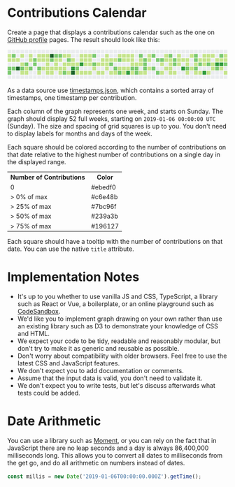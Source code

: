 # Contributions Calendar

Create a page that displays a contributions calendar such as the one on [GitHub profile](https://github.com/LeaVerou) pages. The result should look like this:

![Calendar Heatmap](./calendar-heatmap.png)

As a data source use [timestamps.json](./timestamps.json), which contains a sorted array of timestamps, one timestamp per contribution.

Each column of the graph represents one week, and starts on Sunday. The graph should display 52 full weeks, starting on `2019-01-06 00:00:00 UTC` (Sunday). The size and spacing of grid squares is up to you. You don't need to display labels for months and days of the week.

Each square should be colored according to the number of contributions on that date relative to the highest number of contributions on a single day in the displayed range.

<table>
    <tr>
        <th>Number of Contributions</th>
        <th>Color</th>
    </tr>
    <tr><td>   0        </td> <td>#ebedf0</td></tr>
    <tr><td>>  0% of max</td> <td>#c6e48b</td></tr>
    <tr><td>> 25% of max</td><td>#7bc96f</td></tr>
    <tr><td>> 50% of max</td><td>#239a3b</td></tr>
    <tr><td>> 75% of max</td><td>#196127</td></tr>
</table>

Each square should have a tooltip with the number of contributions on that date. You can use the native `title` attribute.

# Implementation Notes
* It's up to you whether to use vanilla JS and CSS, TypeScript, a library such as React or Vue, a boilerplate, or an online playground such as [CodeSandbox](https://codesandbox.io/).
* We'd like you to implement graph drawing on your own rather than use an existing library such as D3 to demonstrate your knowledge of CSS and HTML.
* We expect your code to be tidy, readable and reasonably modular, but don't try to make it as generic and reusable as possible.
* Don't worry about compatibility with older browsers. Feel free to use the latest CSS and JavaScript features.
* We don't expect you to add documentation or comments.
* Assume that the input data is valid, you don't need to validate it.
* We don't expect you to write tests, but let's discuss afterwards what tests could be added.

# Date Arithmetic
You can use a library such as [Moment](https://momentjs.com/docs/), or you can rely on the fact that in JavaScript there are no leap seconds and a day is always 86,400,000 milliseconds long. This allows you to convert all dates to milliseconds from the get go, and do all arithmetic on numbers instead of dates.

```js
const millis = new Date('2019-01-06T00:00:00.000Z').getTime();
```
